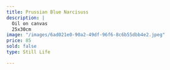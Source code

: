 ```yaml
---
title: Prussian Blue Narcisuss
description: |
  Oil on canvas
  25x30cm
image: "/images/6ad021e0-90a2-49df-96f6-8c6b55dbb4e2.jpeg"
price: 85
sold: false
type: Still Life

---
```

